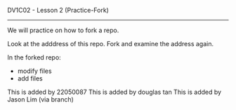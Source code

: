 DV1C02 - Lesson 2 (Practice-Fork)

-----------------------

We will practice on how to fork a repo. 

Look at the adddress of this repo. Fork and examine the address again. 

In the forked repo:

- modify files
- add files

This is added by 22050087
This is added by douglas tan
This is added by Jason Lim (via branch)

